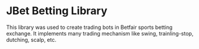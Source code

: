 # JBet Betting Library 

This library was used to create trading bots in Betfair sports betting exchange.
It implements many trading mechanism like swing, trainling-stop, dutching, scalp, etc. 
